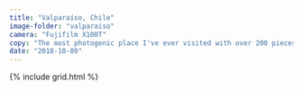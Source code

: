 ```yaml
---
title: "Valparaíso, Chile"
image-folder: "valparaiso"
camera: "Fujifilm X100T"
copy: "The most photogenic place I've ever visited with over 200 pieces of street art and murals."
date: "2018-10-09"
---
```


{% include grid.html %}
